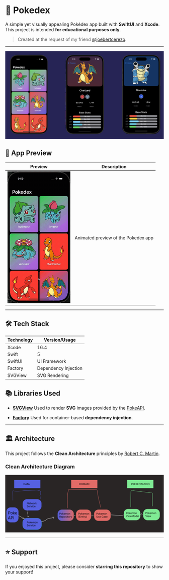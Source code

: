# 📱 Pokedex

A simple yet visually appealing Pokédex app built with **SwiftUI** and **Xcode**.
This project is intended **for educational purposes only**.

> Created at the request of my friend [@joebertcerezo](https://github.com/joebertcerezo).

---

![Pokedex Preview](https://github.com/ReidoBoss/pokedex-swift-ui/blob/master/images/image.png?raw=true)

## 📱 App Preview

| Preview                                                                                                       | Description                         |
| ------------------------------------------------------------------------------------------------------------- | ----------------------------------- |
| ![Pokedex App Preview](https://github.com/ReidoBoss/pokedex-swift-ui/blob/master/images/pokeapp.gif?raw=true) | Animated preview of the Pokedex app |

---

## 🛠 Tech Stack

| Technology | Version/Usage        |
| ---------- | -------------------- |
| Xcode      | 16.4                 |
| Swift      | 5                    |
| SwiftUI    | UI Framework         |
| Factory    | Dependency Injection |
| SVGView    | SVG Rendering        |

## 📚 Libraries Used

- [**SVGView**](https://github.com/exyte/SVGView)
  Used to render **SVG** images provided by the [PokeAPI](https://pokeapi.co/).

- [**Factory**](https://github.com/hmlongco/Factory)
  Used for container-based **dependency injection**.

---

## 🏛 Architecture

This project follows the **Clean Architecture** principles by [Robert C. Martin](https://en.wikipedia.org/wiki/Robert_C._Martin).

### Clean Architecture Diagram

![Architecture Diagram](https://github.com/ReidoBoss/pokedex-swift-ui/blob/master/images/image-1.png?raw=true)

---

## ⭐ Support

If you enjoyed this project, please consider **starring this repository** to show your support!
